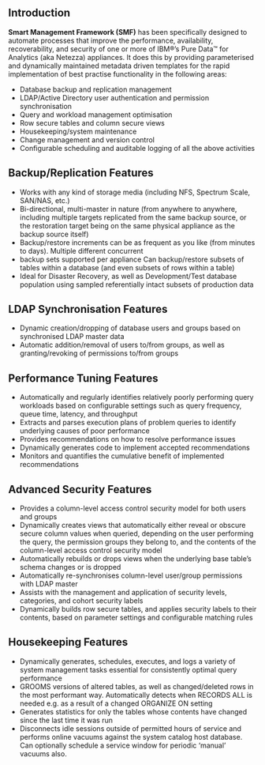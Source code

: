 ## Introduction
**Smart Management Framework (SMF)** has been specifically designed to automate processes that improve the performance, availability, recoverability, and security of one or more of IBM®’s Pure Data™ for Analytics (aka Netezza) appliances.
It does this by providing parameterised and dynamically maintained metadata driven templates for the rapid implementation of best practise functionality in the following areas:
* Database backup and replication management
* LDAP/Active Directory user authentication and permission synchronisation
* Query and workload management optimisation
* Row secure tables and column secure views
* Housekeeping/system maintenance
* Change management and version control
* Configurable scheduling and auditable logging of all the above activities

<div id="backuprepfeat"></div>
 
## Backup/Replication Features
* Works with any kind of storage media (including NFS, Spectrum Scale, SAN/NAS, etc.)
* Bi-directional, multi-master in nature (from anywhere to anywhere, including multiple targets replicated from the same backup source, or the restoration target being on the same physical appliance as the backup source itself)
* Backup/restore increments can be as frequent as you like (from minutes to days). Multiple different concurrent
* backup sets supported per appliance Can backup/restore subsets of tables within a database (and even subsets of rows within a table)
* Ideal for Disaster Recovery, as well as Development/Test database population using sampled referentially intact subsets of production data

 <div id="ldapsync"></div>
 
## LDAP Synchronisation Features 
* Dynamic creation/dropping of database users and groups based on synchronised LDAP master data
* Automatic addition/removal of users to/from groups, as well as granting/revoking of permissions to/from groups

 <div id="perftun"></div>
 
## Performance Tuning Features 
* Automatically and regularly identifies relatively poorly performing query workloads based on configurable settings
such as query frequency, queue time, latency, and throughput
* Extracts and parses execution plans of problem queries to  identify underlying causes of poor performance
* Provides recommendations on how to resolve performance issues
* Dynamically generates code to implement accepted recommendations
* Monitors and quantifies the cumulative benefit of implemented recommendations

 <div id="advsec"></div>
 
## Advanced Security Features
* Provides a column-level access control security model for both users and groups
* Dynamically creates views that automatically either reveal or obscure secure column values when queried, depending on the user performing the query, the permission groups they belong to, and the contents of the column-level access control security model
* Automatically rebuilds or drops views when the underlying base table’s schema changes or is dropped
* Automatically re-synchronises column-level user/group permissions with LDAP master
* Assists with the management and application of security levels, categories, and cohort security labels
* Dynamically builds row secure tables, and applies security labels to their contents, based on parameter settings and
configurable matching rules

 <div id="housek"></div>
 
## Housekeeping Features
* Dynamically generates, schedules, executes, and logs a variety of system management tasks essential for consistently optimal query performance
* GROOMS versions of altered tables, as well as changed/deleted rows in the most performant way. Automatically detects when RECORDS ALL is needed e.g. as a result of a changed ORGANIZE ON setting
* Generates statistics for only the tables whose contents have changed since the last time it was run
* Disconnects idle sessions outside of permitted hours of service and performs online vacuums against the system catalog host database. Can optionally schedule a service window for periodic ‘manual’ vacuums also.

